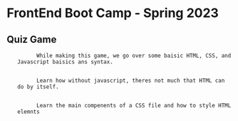 <h1>FrontEnd Boot Camp - Spring 2023</h1>

<div>
<h2>Quiz Game</h2>
<ul>

         
          While making this game, we go over some baisic HTML, CSS, and Javascript baisics ans syntax.
        
          
          Learn how without javascript, theres not much that HTML can do by itself.
         
         
          Learn the main compenents of a CSS file and how to style HTML elemnts
          
</ul>
</div>
